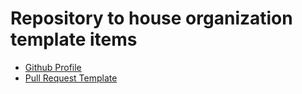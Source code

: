 #  Repository to house organization template items

- [Github Profile](./profile/README.md)
- [Pull Request Template](./.github/pull_request_template.md)

